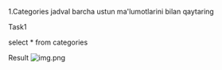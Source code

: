 1.Categories jadval barcha ustun ma'lumotlarini bilan qaytaring

Task1

select * from categories

Result
![img.png](img.png)

